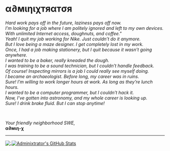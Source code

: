# α∂мιηιχтяαтσя 


*Hard work pays off in the future, laziness pays off now.<br />
I’m looking for a job where I am politely ignored and left to my own devices. With unlimited Internet access, doughnuts, and coffee."<br />
Yeah! I quit my job working for Nike. Just couldn’t do it anymore.<br />
But I love being a maze designer. I get completely lost in my work.<br />
Once, I had a job making stationery, but I quit because it wasn’t going anywhere.<br />
I wanted to be a baker, really kneaded the dough.<br />
I was training to be a sound technician, but I couldn’t handle feedback.<br />
Of course! Inspecting mirrors is a job I could really see myself doing.<br />
I became an archaeologist. Before long, my career was in ruins.<br />
Sure! I’m willing to work longer hours at work. As long as they’re lunch hours.<br />
I wanted to be a computer programmer, but I couldn’t hack it.<br />
Now, I’ve gotten into astronomy, and my whole career is looking up.<br />
Sure! I drink brake fluid. But I can stop anytime!*<br />

<br />

*Your friendly neighborhood SWE,*
<br />
**α∂мιη-χ**

---------
<a href="https://github.com/Adminixtrator/">
  <img align="center" src="https://github-readme-stats.vercel.app/api/top-langs/?username=Adminixtrator&hide=html&show=cpp&title_color=FFA500&text_color=c9cacc&icon_color=2bbc8a&bg_color=1d1f21" />
</a>

<a href="https://github.com/Amamgbu/Amamgbu">
  <img align="center" src="https://github-readme-stats.vercel.app/api?username=Adminixtrator&show_icons=true&line_height=27&count_private=true&title_color=FF1493&text_color=c9cacc&icon_color=FF1493&bg_color=1d1f21" alt="Adminixtrator's GitHub Stats" />
</a>
